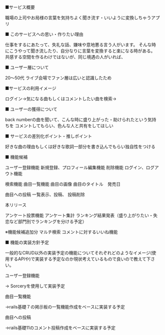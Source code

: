 ■サービス概要

職場の上司やお局様の言葉を気持ちよく聞き流す・いいように変換しちゃうアプリ

■ このサービスへの思い・作りたい理由

仕事をするにあたって、失礼な話、嫌味や意地悪る言う人がいます。
そんな時にこうやって聞き流したり、自分なりに言葉を変換すると楽になる時がある。
共感する空間を作るわけではないが、同じ境遇の人がいれば、

■ ユーザー層について

20〜50代  ライブ会場でファン層は広いと認識したため

■サービスの利用イメージ

ログイン→気になる曲もしくはコメントしたい曲を検索→

■ ユーザーの獲得について

back numberの曲を聞いて、こんな時に盛り上がった・助けられたという気持ちを
コメントしてもらい、色んな人と共有をしてほしい

■ サービスの差別化ポイント・推しポイント

好きな曲の理由もしくは好きな歌詞一部分を書き込んでもらい独自性をつける

■ 機能候補

ユーザー登録機能
新規登録、プロフィール編集機能
削除機能
ログイン、ログアウト機能

検索機能
曲目一覧機能
曲目の画像
曲目のタイトル　発売日

曲目への投稿
一覧表示、投稿、
投稿削除

本リリース

アンケート投票機能
アンケート集計
ランキング結果発表（盛り上がりたい・失恋など部門別でランキングを分ける予定）

※機能候補追加分
マルチ検索
コメントに対するいいね機能


■ 機能の実装方針予定

一般的なCRUD以外の実装予定の機能についてそれぞれどのようなイメージ(使用するAPIや)で実装する予定なのか現状考えているもので良いので教えて下さい。

ユーザー登録機能

→ Sorceryを使用して実装予定

曲目一覧機能

→rails基礎７の掲示板の一覧機能作成をベースに実装する予定

曲目への投稿

→rails基礎11のコメント投稿作成をベースに実装する予定